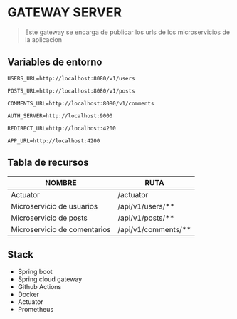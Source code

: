 # GATEWAY SERVER
> Este gateway se encarga de publicar los urls de los microservicios de la aplicacion

## Variables de entorno
```
USERS_URL=http://localhost:8080/v1/users
```
```
POSTS_URL=http://localhost:8080/v1/posts
```
```
COMMENTS_URL=http://localhost:8080/v1/comments
```
```
AUTH_SERVER=http://localhost:9000
```
```
REDIRECT_URL=http://localhost:4200
```
```
APP_URL=http://localhost:4200
```


## Tabla de recursos
| NOMBRE                       | RUTA                |  
|------------------------------|---------------------|
| Actuator                     | /actuator           |
| Microservicio de usuarios    | /api/v1/users/**    |
| Microservicio de posts       | /api/v1/posts/**    |
| Microservicio de comentarios | /api/v1/comments/** |

## Stack
* Spring boot
* Spring cloud gateway
* Github Actions
* Docker
* Actuator
* Prometheus